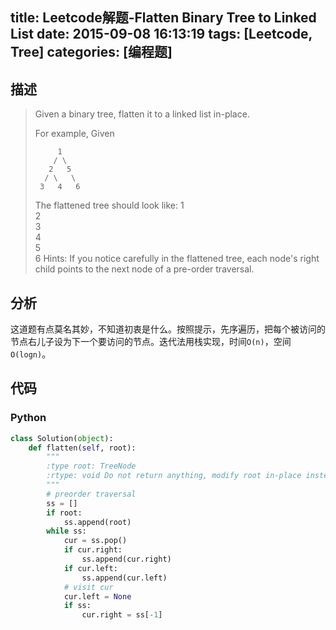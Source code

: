 title: Leetcode解题-Flatten Binary Tree to Linked List
date: 2015-09-08 16:13:19
tags: [Leetcode, Tree]
categories: [编程题]
---

## 描述
> Given a binary tree, flatten it to a linked list in-place.
>
> For example,
> Given
>
>          1
>         / \
>        2   5
>       / \   \
>      3   4   6
> The flattened tree should look like:
>    1
>     \
>      2
>       \
>        3
>         \
>          4
>           \
>            5
>             \
>              6
> Hints:
> If you notice carefully in the flattened tree, each node's right child points to the next node of a pre-order traversal.

## 分析
这道题有点莫名其妙，不知道初衷是什么。按照提示，先序遍历，把每个被访问的节点右儿子设为下一个要访问的节点。迭代法用栈实现，时间`O(n)`，空间`O(logn)`。

## 代码
### Python
```python
class Solution(object):
    def flatten(self, root):
        """
        :type root: TreeNode
        :rtype: void Do not return anything, modify root in-place instead.
        """
        # preorder traversal
        ss = []
        if root:
            ss.append(root)
        while ss:
            cur = ss.pop()
            if cur.right:
                ss.append(cur.right)
            if cur.left:
                ss.append(cur.left)
            # visit cur
            cur.left = None
            if ss:
                cur.right = ss[-1]
```
